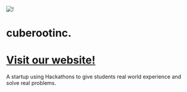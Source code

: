 ![!](https://files.catbox.moe/aeltet.jpeg)
#   cuberootinc.
#   [Visit our website!](https://cuberootinc.tech)
A startup using Hackathons to give students real world experience and solve real problems.
